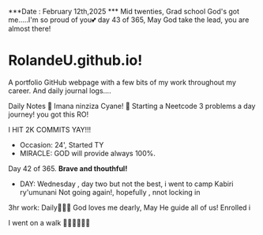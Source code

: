 ***Date : February 12th,2025 *** Mid twenties, Grad school God's got me.....I'm so proud of you💕 day 43 of 365, May God take the lead, you are almost there!
# RolandeU.github.io!

A portfolio GitHub webpage with a few bits of my work throughout my career. And daily journal logs....


Daily Notes
💚 Imana ninziza Cyane! 
💚 Starting a Neetcode 3 problems a day journey! you got this RO!

I HIT 2K COMMITS YAY!!!

- Occasion: 24', Started TY 
- MIRACLE: GOD will provide always 100%.

Day 42 of 365. **Brave and thouthful!** 
- DAY: Wednesday , day two but not the best, i went to camp 
Kabiri ry'umunani Not going again!, hopefully , nnot locking in

3hr work: Daily💚💚💚
God loves me dearly, May He guide all of  us!
Enrolled i

I went on a walk 💚💚💚💚💚💚

